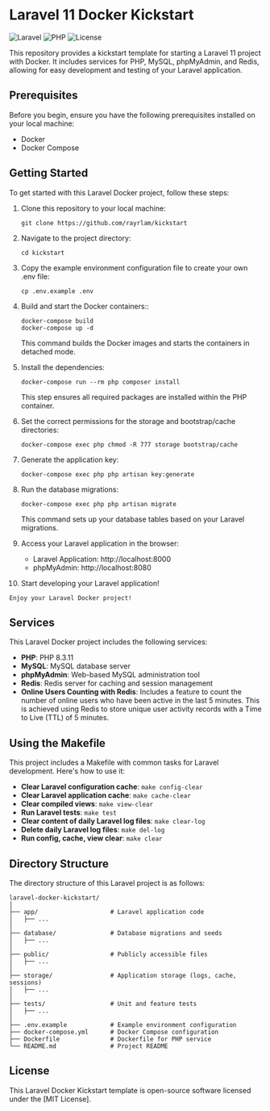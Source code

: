 # Laravel 11 Docker Kickstart
![Laravel](https://img.shields.io/badge/Laravel-^11.9-blue)
![PHP](https://img.shields.io/badge/PHP-^8.2-yellow)
![License](https://img.shields.io/badge/license-MIT-green)

This repository provides a kickstart template for starting a Laravel 11 project with Docker. It includes services for PHP, MySQL, phpMyAdmin, and Redis, allowing for easy development and testing of your Laravel application.

## Prerequisites

Before you begin, ensure you have the following prerequisites installed on your local machine:

- Docker
- Docker Compose

## Getting Started

To get started with this Laravel Docker project, follow these steps:

1. Clone this repository to your local machine:

   ```
   git clone https://github.com/rayrlam/kickstart
   ```

2. Navigate to the project directory:

   ```
   cd kickstart
   ```

3. Copy the example environment configuration file to create your own .env file:
    
    ```
    cp .env.example .env   
    ```

4. Build and start the Docker containers::

   ```
   docker-compose build
   docker-compose up -d
   ```

   This command builds the Docker images and starts the containers in detached mode.

5. Install the dependencies: 

   ```
   docker-compose run --rm php composer install
   ```

   This step ensures all required packages are installed within the PHP container.

6. Set the correct permissions for the storage and bootstrap/cache directories:

   ```
   docker-compose exec php chmod -R 777 storage bootstrap/cache
   ```
   
7. Generate the application key:
   
   ```
   docker-compose exec php php artisan key:generate
   ```

8. Run the database migrations:

   ```
   docker-compose exec php php artisan migrate
   ```
   
   This command sets up your database tables based on your Laravel migrations.

9. Access your Laravel application in the browser:

   - Laravel Application: http://localhost:8000
   - phpMyAdmin: http://localhost:8080

10. Start developing your Laravel application!

   ```
   Enjoy your Laravel Docker project!
   ```

## Services

This Laravel Docker project includes the following services:

- **PHP**: PHP 8.3.11
- **MySQL**: MySQL database server
- **phpMyAdmin**: Web-based MySQL administration tool
- **Redis**: Redis server for caching and session management
- **Online Users Counting with Redis**: Includes a feature to count the number of online users who have been active in the last 5 minutes. This is achieved using Redis to store unique user activity records with a Time to Live (TTL) of 5 minutes.

## Using the Makefile

This project includes a Makefile with common tasks for Laravel development. Here's how to use it:

- **Clear Laravel configuration cache**: `make config-clear`
- **Clear Laravel application cache**: `make cache-clear`
- **Clear compiled views**: `make view-clear`
- **Run Laravel tests**: `make test`
- **Clear content of daily Laravel log files**: `make clear-log`
- **Delete daily Laravel log files**: `make del-log`
- **Run config, cache, view clear**: `make clear`

## Directory Structure

The directory structure of this Laravel project is as follows:

```
laravel-docker-kickstart/
│
├── app/                    # Laravel application code
│   ├── ...
│
├── database/               # Database migrations and seeds
│   ├── ...
│
├── public/                 # Publicly accessible files
│   ├── ...
│
├── storage/                # Application storage (logs, cache, sessions)
│   ├── ...
│
├── tests/                  # Unit and feature tests
│   ├── ...
│
├── .env.example            # Example environment configuration
├── docker-compose.yml      # Docker Compose configuration
├── Dockerfile              # Dockerfile for PHP service
└── README.md               # Project README
```

## License

This Laravel Docker Kickstart template is open-source software licensed under the [MIT License].